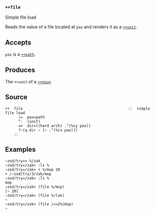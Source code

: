 ### `++file`

Simple file load

Reads the value of a file located at `pax` and renders it as a
[`++unit`]().

Accepts
-------

`pax` is a [`++path`]().

Produces
--------

The `++unit` of a [`++noun`]().

Source
------

    ++  file                                                ::  simple file load
          |=  pax=path
          ^-  (unit)
          =+  dir=((hard arch) .^(%cy pax))
          ?~(q.dir ~ [~ .^(%cx pax)])
        ::

Examples
--------

    ~zod/try=> %/zak
    ~zod/try=/zak> :ls %
    ~zod/try=/zak> + %/mop 20
    + /~zod/try/3/zak/mop
    ~zod/try=/zak> :ls %
    mop
    ~zod/try=/zak> (file %/mop)
    [~ 20]
    ~zod/try=/zak> (file %/lak)
    ~
    ~zod/try=/zak> (file /==2%/mop)
    ~


